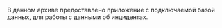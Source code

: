 В данном архиве предоставлено приложение с подключаемой базой данных, для работы с данными об инцидентах.
